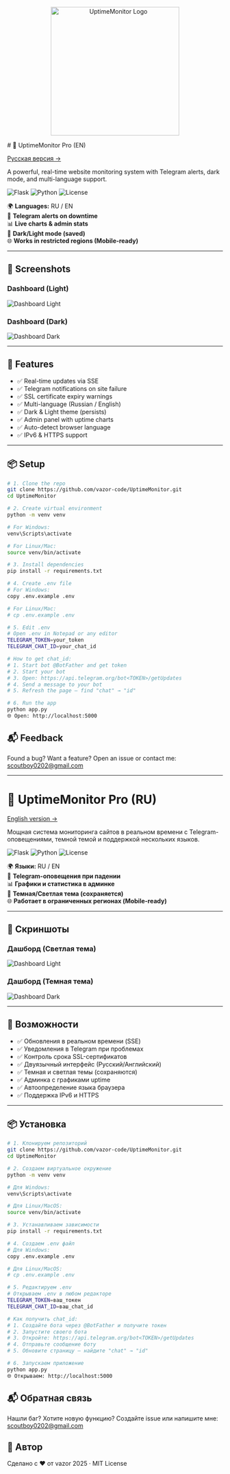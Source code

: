 <p align="center">
  <img src="screenshots/logo.png" alt="UptimeMonitor Logo" width="300">
</p>
# <a id="uptimemonitor-pro-en"></a> 🚀 UptimeMonitor Pro (EN)

[Русская версия →](#uptimemonitor-pro-ru)

A powerful, real-time website monitoring system with Telegram alerts, dark mode, and multi-language support.

![Flask](https://img.shields.io/badge/Flask-3.0.3-green)
![Python](https://img.shields.io/badge/Python-3.10+-blue)
![License](https://img.shields.io/badge/license-MIT-green)

🌍 **Languages:** RU / EN  
🔔 **Telegram alerts on downtime**  
📊 **Live charts & admin stats**  
🌙 **Dark/Light mode (saved)**  
🌐 **Works in restricted regions (Mobile-ready)**

---

## 📸 Screenshots

### Dashboard (Light)
![Dashboard Light](screenshots/dashboard-light.png)

### Dashboard (Dark)
![Dashboard Dark](screenshots/dashboard-dark.png)

---

## 🔧 Features

- ✅ Real-time updates via SSE
- ✅ Telegram notifications on site failure
- ✅ SSL certificate expiry warnings
- ✅ Multi-language (Russian / English)
- ✅ Dark & Light theme (persists)
- ✅ Admin panel with uptime charts
- ✅ Auto-detect browser language
- ✅ IPv6 & HTTPS support

---

## 📦 Setup

```bash
# 1. Clone the repo
git clone https://github.com/vazor-code/UptimeMonitor.git
cd UptimeMonitor

# 2. Create virtual environment
python -m venv venv

# For Windows:
venv\Scripts\activate

# For Linux/Mac:
source venv/bin/activate

# 3. Install dependencies
pip install -r requirements.txt

# 4. Create .env file
# For Windows:
copy .env.example .env

# For Linux/Mac:
# cp .env.example .env

# 5. Edit .env
# Open .env in Notepad or any editor
TELEGRAM_TOKEN=your_token
TELEGRAM_CHAT_ID=your_chat_id

# How to get chat_id:
# 1. Start bot @BotFather and get token
# 2. Start your bot
# 3. Open: https://api.telegram.org/bot<TOKEN>/getUpdates
# 4. Send a message to your bot
# 5. Refresh the page — find "chat" → "id"

# 6. Run the app
python app.py
🌐 Open: http://localhost:5000
```

## 📬 Feedback
Found a bug? Want a feature?
Open an issue or contact me: scoutboy0202@gmail.com

---

# <a id="uptimemonitor-pro-ru"></a>🚀 UptimeMonitor Pro (RU)

[English version →](#uptimemonitor-pro-en)

Мощная система мониторинга сайтов в реальном времени с Telegram-оповещениями, темной темой и поддержкой нескольких языков.

![Flask](https://img.shields.io/badge/Flask-3.0.3-green)
![Python](https://img.shields.io/badge/Python-3.10+-blue)
![License](https://img.shields.io/badge/license-MIT-green)

🌍 **Языки:** RU / EN  
🔔 **Telegram-оповещения при падении**  
📊 **Графики и статистика в админке**  
🌙 **Темная/Светлая тема (сохраняется)**  
🌐 **Работает в ограниченных регионах (Mobile-ready)**

---

## 📸 Скриншоты

### Дашборд (Светлая тема)
![Dashboard Light](screenshots/dashboard-light.png)

### Дашборд (Темная тема)
![Dashboard Dark](screenshots/dashboard-dark.png)

---

## 🔧 Возможности

- ✅ Обновления в реальном времени (SSE)
- ✅ Уведомления в Telegram при проблемах
- ✅ Контроль срока SSL-сертификатов
- ✅ Двуязычный интерфейс (Русский/Английский)
- ✅ Темная и светлая темы (сохраняются)
- ✅ Админка с графиками uptime
- ✅ Автоопределение языка браузера
- ✅ Поддержка IPv6 и HTTPS

---

## 📦 Установка

```bash
# 1. Клонируем репозиторий
git clone https://github.com/vazor-code/UptimeMonitor.git
cd UptimeMonitor

# 2. Создаем виртуальное окружение
python -m venv venv

# Для Windows:
venv\Scripts\activate

# Для Linux/MacOS:
source venv/bin/activate

# 3. Устанавливаем зависимости
pip install -r requirements.txt

# 4. Создаем .env файл
# Для Windows:
copy .env.example .env

# Для Linux/MacOS:
# cp .env.example .env

# 5. Редактируем .env
# Открываем .env в любом редакторе
TELEGRAM_TOKEN=ваш_токен
TELEGRAM_CHAT_ID=ваш_chat_id

# Как получить chat_id:
# 1. Создайте бота через @BotFather и получите токен
# 2. Запустите своего бота
# 3. Откройте: https://api.telegram.org/bot<TOKEN>/getUpdates
# 4. Отправьте сообщение боту
# 5. Обновите страницу — найдите "chat" → "id"

# 6. Запускаем приложение
python app.py
🌐 Открываем: http://localhost:5000
```

## 📬 Обратная связь
Нашли баг? Хотите новую функцию?
Создайте issue или напишите мне: scoutboy0202@gmail.com

## 🎉 Автор
Сделано с ❤️ от vazor
2025 · MIT License
